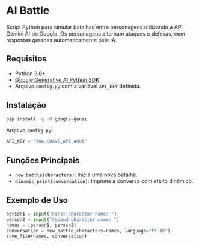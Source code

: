 # AI Battle

Script Python para simular batalhas entre personagens utilizando a API Gemini AI do Google. Os personagens alternam ataques e defesas, com respostas geradas automaticamente pela IA.

## Requisitos

- Python 3.8+
- [Google Generative AI Python SDK](https://github.com/google/generative-ai-python)
- Arquivo `config.py` com a variável `API_KEY` definida.

## Instalação

```bash
pip install -q -U google-genai
```

Arquivo `config.py`:

```python
API_KEY = "SUA_CHAVE_API_AQUI"
```

## Funções Principais

- `new_battle(characters)`: Inicia uma nova batalha.
- `dinamic_print(conversation)`: Imprime a conversa com efeito dinâmico.

## Exemplo de Uso

```python
person1 = input("First character name: ")
person2 = input("Second character name: ")
names = [person1, person2]
conversation = new_battle(characters=names, language="PT-BR")
save_file(names, conversation)
```

